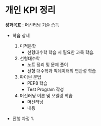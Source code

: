 # 개인 KPI 정리
**성과목표** : 머신러닝 기술 습득
- 학습 상세  

  1. 미적분학
     - 선형대수학 학습 시 필요한 과목 학습.
  2. 선형대수학
     - 노트 정리 및 문제 풀이 
     - 선형 대수학과 빅데이터의 연관성 학습 
  3. 파이썬 문법
     - PEP8 학습
     - Test Program 작성 
  4. 머신러닝 이론 및 모델링 학습
     - 머신러닝 
     - 내용

- 진행 과정
  1. 

